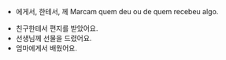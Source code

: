 - 에게서, 한테서, 께
Marcam quem deu ou de quem recebeu algo.
* 친구한테서 편지를 받았어요.
* 선생님께 선물을 드렸어요.
* 엄마에게서 배웠어요.